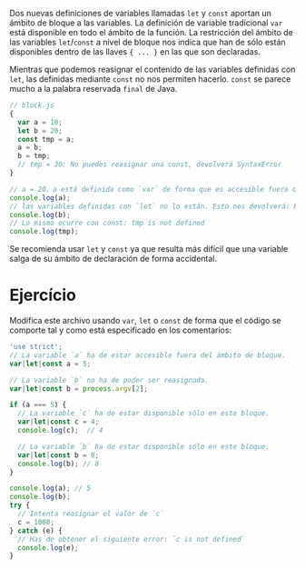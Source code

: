 Dos nuevas definiciones de variables llamadas `let` y `const` aportan un ámbito de bloque a las variables. La definición de variable tradicional `var` está disponible en todo el ámbito de la función. La restricción del ámbito de las variables `let`/`const` a nivel de bloque nos indica que han de sólo están disponibles dentro de las llaves `{ ... }` en las que son declaradas.

Mientras que podemos reasignar el contenido de las variables definidas con `let`, las definidas mediante `const` no nos permiten hacerlo. `const` se parece mucho a la palabra reservada `final` de Java.

```javascript
// block.js
{
  var a = 10;
  let b = 20;
  const tmp = a;
  a = b;
  b = tmp;
  // tmp = 30; No puedes reasignar una const, devolverá SyntaxError
}

// a = 20、a está definida como `var` de forma que es accesible fuera del ámbito.
console.log(a);
// las variables definidas con `let` no lo están. Esto nos devolverá: ReferenceError b is not defined
console.log(b);
// Lo mismo ocurre con const: tmp is not defined
console.log(tmp);
```

Se recomienda usar `let` y `const` ya que resulta más difícil que una variable salga de su ámbito de declaración de forma accidental.

# Ejercício

Modifica este archivo usando `var`, `let` o `const` de forma que el código se comporte tal y como está especificado en los comentarios:

```javascript
'use strict';
// La variable `a` ha de estar accesible fuera del ámbito de bloque.
var|let|const a = 5;

// La variable `b` no ha de poder ser reasignada.
var|let|const b = process.argv[2];

if (a === 5) {
  // La variable `c` ha de estar disponible sólo en este bloque.
  var|let|const c = 4;
  console.log(c);  // 4

  // La variable `b` ha de estar disponible sólo en este bloque.
  var|let|const b = 8;
  console.log(b); // 8
}

console.log(a); // 5
console.log(b);
try {
  // Intenta reasignar el valor de `c`
  c = 1000;
} catch (e) {
  // Has de obtener el siguiente error: `c is not defined`
  console.log(e);
}
```
